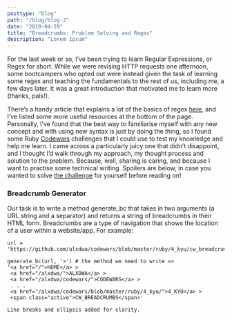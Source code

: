 ```yaml
---
posttype: "blog"
path: "/blog/blog-2"
date: "2019-04-29"
title: "Breadcrumbs: Problem Solving and Regex"
description: "Lorem Ipsum"
---
```


For the last week or so, I’ve been trying to learn Regular Expressions, or Regex for short. While we were revising HTTP requests one afternoon, some bootcampers who opted out were instead given the task of learning some regex and teaching the fundamentals to the rest of us, including me, a few days later. It was a great introduction that motivated me to learn more (thanks, pals!).

There’s a handy article that explains a lot of the basics of regex [here](https://medium.com/@harry.turner/regex-the-good-the-bad-and-the-basics-e9c247bc6d94), and I’ve listed some more useful resources at the bottom of the page. Personally, I’ve found that the best way to familiarise myself with any new concept and with using new syntax is just by doing the thing, so I found some Ruby [Codewars](https://www.codewars.com) challenges that I could use to test my knowledge and help me learn. I came across a particularly juicy one that didn’t disappoint, and I thought I’d walk through my approach, my thought process and solution to the problem. Because, well, sharing is caring, and because I want to practise some technical writing. Spoilers are below, in case you wanted to solve [the challenge](https://www.codewars.com/kata/563fbac924106b8bf7000046) for yourself before reading on!

### Breadcrumb Generator

Our task is to write a method generate_bc that takes in two arguments (a URL string and a separator) and returns a string of breadcrumbs in their HTML form. Breadcrumbs are a type of navigation that shows the location of a user within a website/app. For example:

```
url = 'https://github.com/alxdwa/codewars/blob/master/ruby/4_kyu/cw_breadcrumbs.rb'

generate_bc(url, '>') # the method we need to write => 
'<a href="/">HOME</a> >
 <a href="/alxdwa/">ALXDWA</a> >
 <a href="/alxdwa/codewars/">CODEWARS</a> >
 . . .
 <a href="/alxdwa/codewars/blob/master/ruby/4_kyu/">4_KYU</a> >
 <span class="active">CW_BREADCRUMBS</span>'

Line breaks and ellipsis added for clarity.
```